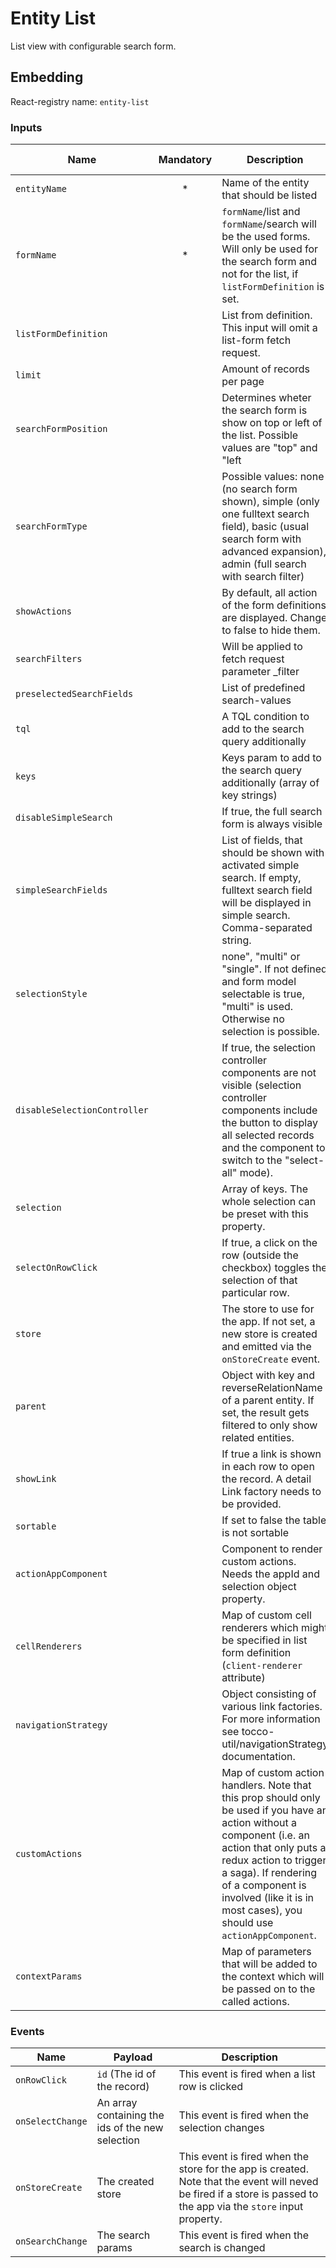 # Entity List
List view with configurable search form.

## Embedding

React-registry name: `entity-list`

### Inputs

| Name                            | Mandatory   | Description                                                                                                                                                                                               | Type     | Default-Value              |
|-------------------------------- | :---------: | ----------------------------------------------------------------------------------------------------------------------------------------------------------------------------------------------------------| -------- | ---------------------------|
| `entityName`                    | *           | Name of the entity that should be listed                                                                                                                                                                  | String   |                            |
| `formName`                      | *           | `formName`/list and `formName`/search will be the used forms. Will only be used for the search form and not for the list, if `listFormDefinition` is set.                                                 | String   |                            |
| `listFormDefinition`            |             | List from definition. This input will omit a list-form fetch request.                                                                                                                                     | String   |                            |
| `limit`                         |             | Amount of records per page                                                                                                                                                                                | Number   | 10                         |
| `searchFormPosition`            |             | Determines wheter the search form is show on top or left of the list. Possible values are "top" and "left                                                                                                 | String   | 'top'                      |
| `searchFormType`                |             | Possible values: none (no search form shown), simple (only one fulltext search field), basic (usual search form with advanced expansion), admin (full search with search filter)                          | String   | 'basic'                    |
| `showActions`                   |             | By default, all action of the form definitions are displayed. Change to false to hide them.                                                                                                               | Bool     | false                      |
| `searchFilters`                 |             | Will be applied to fetch request parameter _filter                                                                                                                                                        | Array    |                            |
| `preselectedSearchFields`       |             | List of predefined search-values                                                                                                                                                                          | Array    |                            |
| `tql`                           |             | A TQL condition to add to the search query additionally                                                                                                                                                   | String   |                            |
| `keys`                          |             | Keys param to add to the search query additionally (array of key strings)                                                                                                                                                   | String   |                            |
| `disableSimpleSearch`           |             | If true, the full search form is always visible                                                                                                                                                           | Bool     | false                      |
| `simpleSearchFields`            |             | List of fields, that should be shown with activated simple search. If empty, fulltext search field will be displayed in simple search. Comma-separated string.                                            | String   | txtFulltext                |
| `selectionStyle`                |             | none", "multi" or "single". If not defined and form model selectable is true, "multi" is used. Otherwise no selection is possible.                                                                        | String   |                            |
| `disableSelectionController`    |             | If true, the selection controller components are not visible (selection controller components include the button to display all selected records and the component to switch to the "select-all" mode).   | Bool     | false                      |
| `selection`                     |             | Array of keys. The whole selection can be preset with this property.                                                                                                                                      | Array    |                            |
| `selectOnRowClick`              |             | If true, a click on the row (outside the checkbox) toggles the selection of that particular row.                                                                                                          | Bool     |                            |
| `store`                         |             | The store to use for the app. If not set, a new store is created and emitted via the `onStoreCreate` event.                                                                                               | Bool     |                            |
| `parent`                        |             | Object with key and reverseRelationName of a parent entity. If set, the result gets filtered to only show related entities.                                                                               | Object   |                            |                                                                                                    | Object   |                            |
| `showLink`                      |             | If true a link is shown in each row to open the record. A detail Link factory needs to be provided.                                                                                                       | Bool     | false                      |
| `sortable`                      |             | If set to false the table is not sortable                                                                                                       | Bool     | true                      |
| `actionAppComponent`            |             | Component to render custom actions. Needs the appId and selection object property.                                                                                                                        | React Component |                     |
| `cellRenderers`                 |             | Map of custom cell renderers which might be specified in list form definition (`client-renderer` attribute)                                                                                                                       | React Component |                     |
| `navigationStrategy`            |             | Object consisting of various link factories. For more information see tocco-util/navigationStrategy documentation.
| `customActions`                 |             | Map of custom action handlers. Note that this prop should only be used if you have an action without a component (i.e. an action that only puts a redux action to trigger a saga). If rendering of a component is involved (like it is in most cases), you should use `actionAppComponent`. | Object
| `contextParams`                 |             | Map of parameters that will be added to the context which will be passed on to the called actions.                                                                                                        | Object

### Events

| Name                | Payload                       | Description
|---------------------|-------------------------------|-------------
| `onRowClick`        | `id` (The id of the record)   | This event is fired when a list row is clicked
| `onSelectChange`    | An array containing the ids of the new selection | This event is fired when the selection changes
| `onStoreCreate`     | The created store | This event is fired when the store for the app is created. Note that the event will neved be fired if a store is passed to the app via the `store` input property.
| `onSearchChange`    | The search params | This event is fired when the search is changed
